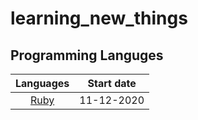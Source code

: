 # learning_new_things

## Programming Languges

| Languages  | Start date  |
| :---: | :---: |
| [Ruby](ruby/information.md) | 11-12-2020 |